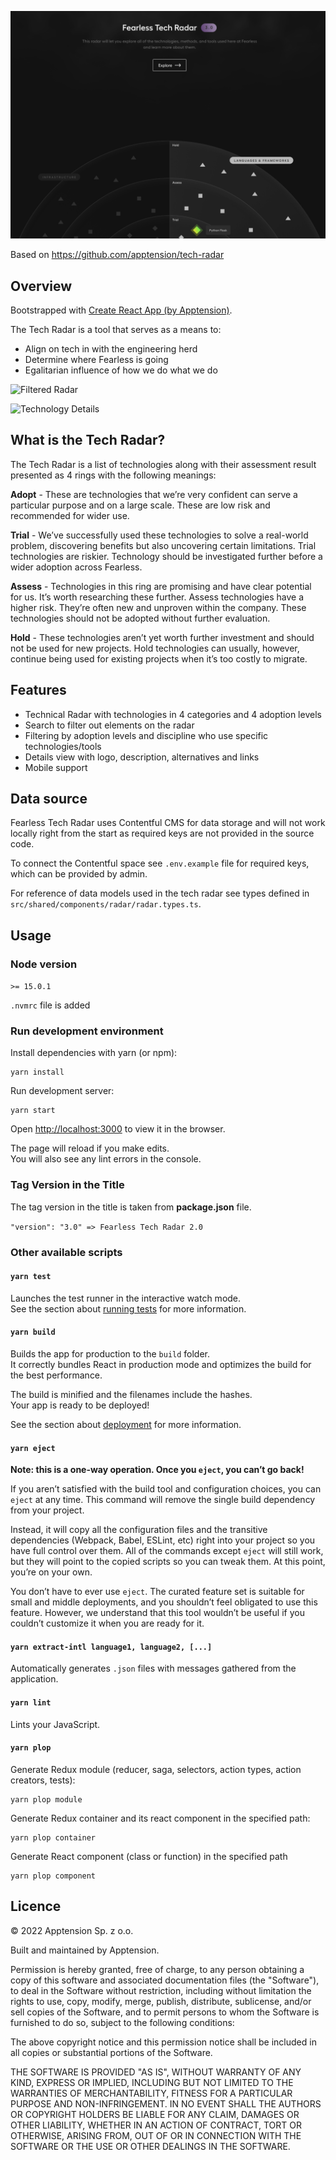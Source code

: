 ![Fearless Tech Radar](./public/images/og_image.png)

Based on https://github.com/apptension/tech-radar

## Overview

Bootstrapped with [Create React App (by Apptension)](https://github.com/apptension/react-scripts-apptension).

The Tech Radar is a tool that serves as a means to:

- Align on tech in with the engineering herd
- Determine where Fearless is going
- Egalitarian influence of how we do what we do

![Filtered Radar](./images/radar.png)

![Technology Details](./images/radar_tech.png)

## What is the Tech Radar?

The Tech Radar is a list of technologies along with their assessment result presented as 4 rings with the following meanings:

**Adopt** - These are technologies that we’re very confident can serve a particular purpose and on a large scale. These are low risk and recommended for wider use.

**Trial** - We’ve successfully used these technologies to solve a real-world problem, discovering benefits but also uncovering certain limitations. Trial technologies are riskier. Technology should be investigated further before a wider adoption across Fearless.

**Assess** - Technologies in this ring are promising and have clear potential for us. It’s worth researching these further. Assess technologies have a higher risk. They’re often new and unproven within the company. These technologies should not be adopted without further evaluation.

**Hold** - These technologies aren’t yet worth further investment and should not be used for new projects. Hold technologies can usually, however, continue being used for existing projects when it’s too costly to migrate.

## Features

- Technical Radar with technologies in 4 categories and 4 adoption levels
- Search to filter out elements on the radar
- Filtering by adoption levels and discipline who use specific technologies/tools
- Details view with logo, description, alternatives and links
- Mobile support

## Data source

Fearless Tech Radar uses Contentful CMS for data storage and will not work locally right from the start as required keys are not provided in the source code.

To connect the Contentful space see `.env.example` file for required keys, which can be provided by admin.

For reference of data models used in the tech radar see types defined in `src/shared/components/radar/radar.types.ts`.

## Usage

### Node version

`>= 15.0.1`

`.nvmrc` file is added

### Run development environment

Install dependencies with yarn (or npm):

```Shell
yarn install
```

Run development server:

```Shell
yarn start
```

Open [http://localhost:3000](http://localhost:300) to view it in the browser.

The page will reload if you make edits.  
You will also see any lint errors in the console.

### Tag Version in the Title

The tag version in the title is taken from **package.json** file.

`"version": "3.0" => Fearless Tech Radar 2.0`

### Other available scripts

#### `yarn test`

Launches the test runner in the interactive watch mode.<br>
See the section about [running tests](https://facebook.github.io/create-react-app/docs/running-tests) for more information.

#### `yarn build`

Builds the app for production to the `build` folder.<br>
It correctly bundles React in production mode and optimizes the build for the best performance.

The build is minified and the filenames include the hashes.<br>
Your app is ready to be deployed!

See the section about [deployment](https://facebook.github.io/create-react-app/docs/deployment) for more information.

#### `yarn eject`

**Note: this is a one-way operation. Once you `eject`, you can’t go back!**

If you aren’t satisfied with the build tool and configuration choices, you can `eject` at any time. This command will remove the single build dependency from your project.

Instead, it will copy all the configuration files and the transitive dependencies (Webpack, Babel, ESLint, etc) right into your project so you have full control over them. All of the commands except `eject` will still work, but they will point to the copied scripts so you can tweak them. At this point, you’re on your own.

You don’t have to ever use `eject`. The curated feature set is suitable for small and middle deployments, and you shouldn’t feel obligated to use this feature. However, we understand that this tool wouldn’t be useful if you couldn’t customize it when you are ready for it.

#### `yarn extract-intl language1, language2, [...]`

Automatically generates `.json` files with messages gathered from the application.

#### `yarn lint`

Lints your JavaScript.

#### `yarn plop`

Generate Redux module (reducer, saga, selectors, action types, action creators, tests):

```Shell
yarn plop module
```

Generate Redux container and its react component in the specified path:

```Shell
yarn plop container
```

Generate React component (class or function) in the specified path

```Shell
yarn plop component
```

## Licence

© 2022 Apptension Sp. z o.o.

Built and maintained by Apptension.

Permission is hereby granted, free of charge, to any person obtaining a copy of this software and associated documentation files (the "Software"), to deal in the Software without restriction, including without limitation the rights to use, copy, modify, merge, publish, distribute, sublicense, and/or sell copies of the Software, and to permit persons to whom the Software is furnished to do so, subject to the following conditions:

The above copyright notice and this permission notice shall be included in all copies or substantial portions of the Software.

THE SOFTWARE IS PROVIDED "AS IS", WITHOUT WARRANTY OF ANY KIND, EXPRESS OR IMPLIED, INCLUDING BUT NOT LIMITED TO THE WARRANTIES OF MERCHANTABILITY, FITNESS FOR A PARTICULAR PURPOSE AND NON-INFRINGEMENT. IN NO EVENT SHALL THE AUTHORS OR COPYRIGHT HOLDERS BE LIABLE FOR ANY CLAIM, DAMAGES OR OTHER LIABILITY, WHETHER IN AN ACTION OF CONTRACT, TORT OR OTHERWISE, ARISING FROM, OUT OF OR IN CONNECTION WITH THE SOFTWARE OR THE USE OR OTHER DEALINGS IN THE SOFTWARE.
